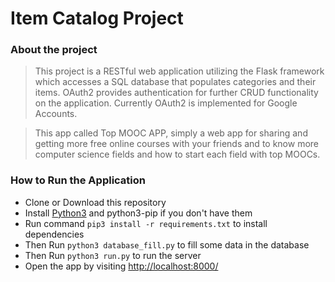 # Item Catalog Project

### About the project
> This project is a RESTful web application utilizing the Flask framework which accesses a SQL database that populates categories and their items. OAuth2 provides authentication for further CRUD functionality on the application. Currently OAuth2 is implemented for Google Accounts.

> This app called Top MOOC APP, simply a web app for sharing and getting more free online courses with your friends and to know more computer science fields and how to start each field with top MOOCs.


### How to Run the Application
  * Clone or Download this repository
  * Install [Python3](https://www.python.org/) and python3-pip if you don't have them
  * Run command `pip3 install -r requirements.txt` to install dependencies
  * Then Run `python3 database_fill.py` to fill some data in the database
  * Then Run `python3 run.py` to run the server
  * Open the app by visiting [http://localhost:8000/](http://localhost:8000/)
  